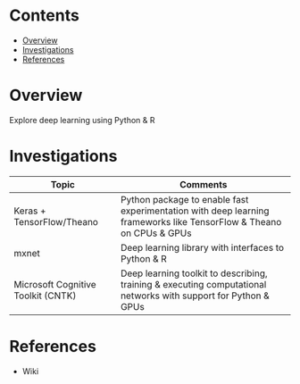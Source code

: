 # Contents
* [Overview](#overview)
* [Investigations](#investigations)
* [References](#references)

# Overview
Explore deep learning using Python & R

# Investigations
| Topic | Comments |
| ----- | ----- |
| Keras + TensorFlow/Theano  | Python package to enable fast experimentation with deep learning frameworks like TensorFlow & Theano on CPUs & GPUs |
| mxnet | Deep learning library with interfaces to Python & R |
| Microsoft Cognitive Toolkit (CNTK) | Deep learning toolkit to describing, training & executing computational networks with support for Python & GPUs |


# References
* Wiki
